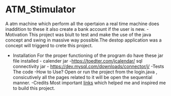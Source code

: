 # ATM_Stimulator
A atm machine which perform all the opertaion a real time machine does inaddition to these it also create a bank account if the user is new.
-Motivation
This project was biult to test and make the use of the java concept and swing in massive way possible.The destop application was a concept will triggerd to crete this project.
- Installation
For the proper functioning of the program do have these jar file installed -
    calender jar -https://toedter.com/jcalendar/
    sql connectivity jar - https://dev.mysql.com/downloads/connector/j/
-Tests
The code 
-How to Use?
Open or run the project from the login.java , consicutively all  the pages related to it will be open the sequential manner.
-Credits
Most important [links]((https://www.youtube.com/watch?v=pMR_48AF-A0&list=PL_6klLfS1WqG8mRCW5a-bIViq1DbzQkp9)) which helped me and inspired me to build this project.
